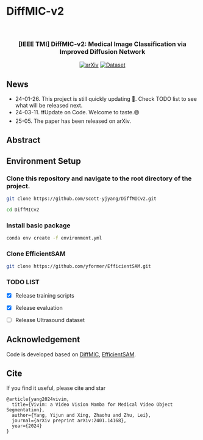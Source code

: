 # DiffMIC-v2
<div align="center">
<br>
<h3>[IEEE TMI] DiffMIC-v2: Medical Image Classification via Improved Diffusion Network</h3>

<p align="center">
  <a href="https://arxiv.org/abs/2506.02327"><img src="https://img.shields.io/badge/ArXiv-<2506.02327>-<COLOR>.svg" alt="arXiv"></a>
  <a href="https://github.com/scott-yjyang/DiffMICv2"><img src="https://img.shields.io/badge/huggingface-page-yellow.svg" alt="Dataset"></a>
 <p align="center">
  
</div>

## News
- 24-01-26. This project is still quickly updating 🌝. Check TODO list to see what will be released next.
- 24-03-11. ❗❗Update on Code. Welcome to taste.😄
- 25-05. The paper has been released on arXiv.



## Abstract


## Environment Setup
### Clone this repository and navigate to the root directory of the project.

```bash
git clone https://github.com/scott-yjyang/DiffMICv2.git

cd DiffMICv2
```

### Install basic package

```bash
conda env create -f environment.yml
```


### Clone EfficientSAM

```bash
git clone https://github.com/yformer/EfficientSAM.git

```




### TODO LIST

- [x] Release training scripts
- [x] Release evaluation
- [ ] Release Ultrasound dataset




## Acknowledgement

Code is developed based on [DiffMIC](https://github.com/scott-yjyang/DiffMIC), [EfficientSAM](https://github.com/yformer/EfficientSAM).

## Cite
If you find it useful, please cite and star
~~~
@article{yang2024vivim,
  title={Vivim: a Video Vision Mamba for Medical Video Object Segmentation},
  author={Yang, Yijun and Xing, Zhaohu and Zhu, Lei},
  journal={arXiv preprint arXiv:2401.14168},
  year={2024}
}
~~~
